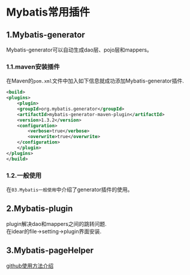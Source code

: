 # Mybatis常用插件

## 1.Mybatis-generator
Mybatis-generator可以自动生成dao层、pojo层和mappers。<br>

### 1.1.maven安装插件
在Maven的``pom.xml``文件中加入如下信息就成功添加Mybatis-generator插件.<br>
```xml
<build>
<plugins>
    <plugin>
    <groupId>org.mybatis.generator</groupId>
    <artifactId>mybatis-generator-maven-plugin</artifactId>
    <version>1.3.2</version>
    <configuration>
        <verbose>true</verbose>
        <overwrite>true</overwrite>
    </configuration>
    </plugin>
</plugins>
</build>
```

### 1.2.一般使用

在``03.Mybatis一般使用``中介绍了generator插件的使用。


## 2.Mybatis-plugin
plugin解决dao和mappers之间的跳转问题.<br>
在idear的file->setting->plugin界面安装.<br>

## 3.Mybatis-pageHelper
[github使用方法介绍](https://github.com/pagehelper/Mybatis-PageHelper/blob/master/wikis/en/HowToUse.md)<br>